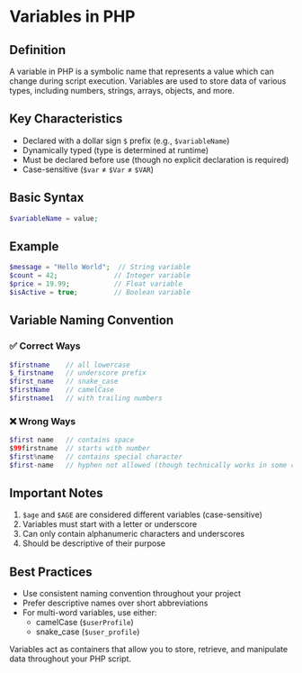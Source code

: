# Variables in PHP

## Definition
A variable in PHP is a symbolic name that represents a value which can change during script execution. Variables are used to store data of various types, including numbers, strings, arrays, objects, and more.

## Key Characteristics
- Declared with a dollar sign `$` prefix (e.g., `$variableName`)
- Dynamically typed (type is determined at runtime)
- Must be declared before use (though no explicit declaration is required)
- Case-sensitive (`$var` ≠ `$Var` ≠ `$VAR`)

## Basic Syntax
```php
$variableName = value;
```

## Example
```php
$message = "Hello World";  // String variable
$count = 42;              // Integer variable
$price = 19.99;           // Float variable
$isActive = true;         // Boolean variable
```

## Variable Naming Convention

### ✅ Correct Ways
```php
$firstname    // all lowercase
$_firstname   // underscore prefix
$first_name   // snake_case
$firstName    // camelCase
$firstname1   // with trailing numbers
```

### ❌ Wrong Ways
```php
$first name   // contains space
$99firstname  // starts with number
$first%name   // contains special character
$first-name   // hyphen not allowed (though technically works in some cases)
```

## Important Notes
1. `$age` and `$AGE` are considered different variables (case-sensitive)
2. Variables must start with a letter or underscore
3. Can only contain alphanumeric characters and underscores
4. Should be descriptive of their purpose

## Best Practices
- Use consistent naming convention throughout your project
- Prefer descriptive names over short abbreviations
- For multi-word variables, use either:
  - camelCase (`$userProfile`)
  - snake_case (`$user_profile`)

Variables act as containers that allow you to store, retrieve, and manipulate data throughout your PHP script.
